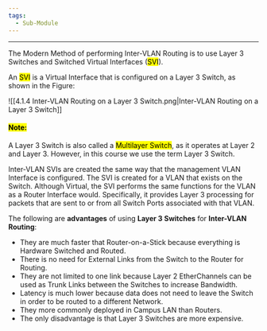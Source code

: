 ```yaml
---
tags:
  - Sub-Module
---
```


---
The Modern Method of performing Inter-VLAN Routing is to use Layer 3 Switches and Switched Virtual Interfaces (<mark class="hltr-pink">SVI</mark>).

An <mark class="hltr-pink">SVI</mark> is a Virtual Interface that is configured on a Layer 3 Switch, as shown in the Figure:

![[4.1.4 Inter-VLAN Routing on a Layer 3 Switch.png|Inter-VLAN Routing on a Layer 3 Switch]]

#### <mark class="hltr-yellow">Note:</mark>
A Layer 3 Switch is also called a <mark class="hltr-green">Multilayer Switch</mark>, as it operates at Layer 2 and Layer 3.
However, in this course we use the term Layer 3 Switch.

Inter-VLAN SVIs are created the same way that the management VLAN Interface is configured.
The SVI is created for a VLAN that exists on the Switch.
Although Virtual, the SVI performs the same functions for the VLAN as a Router Interface would.
Specifically, it provides Layer 3 processing for packets that are sent to or from all Switch Ports associated with that VLAN.

The following are **advantages** of using **Layer 3 Switches** for **Inter-VLAN Routing**:
- They are much faster that Router-on-a-Stick because everything is Hardware Switched and Routed.
- There is no need for External Links from the Switch to the Router for Routing.
- They are not limited to one link because Layer 2 EtherChannels can be used as Trunk Links between the Switches to increase Bandwidth.
- Latency is much lower because data does not need to leave the Switch in order to be routed to a different Network.
- They more commonly deployed in Campus LAN than Routers.
- The only disadvantage is that Layer 3 Switches are more expensive.